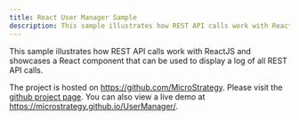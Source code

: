 ```yaml
---
title: React User Manager Sample
description: This sample illustrates how REST API calls work with ReactJS and showcases a React component that can be used to display a log of all REST API calls.
---
```


This sample illustrates how REST API calls work with ReactJS and showcases a React component that can be used to display a log of all REST API calls.

The project is hosted on <https://github.com/MicroStrategy>. Please visit the [github project page](https://github.com/MicroStrategy/UserManager). You can also view a live demo at <https://microstrategy.github.io/UserManager/>.
